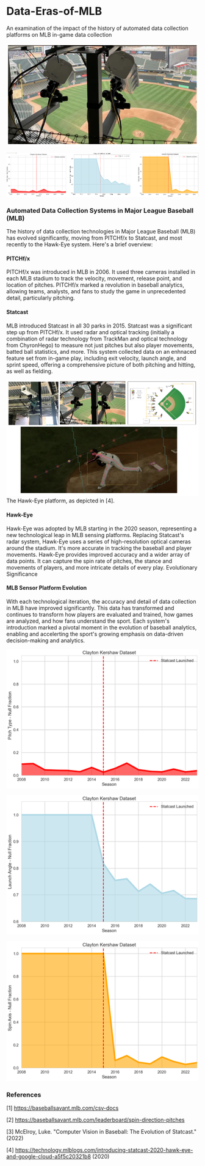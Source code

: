 # Data-Eras-of-MLB
An examination of the impact of the history of automated data collection platforms on MLB in-game data collection

![](img/pic_hawkeye_cameras.png)

![](img/viz_3viz.png)

### Automated Data Collection Systems in Major League Baseball (MLB)

The history of data collection technologies in Major League Baseball (MLB) has evolved significantly, moving from PITCHf/x to Statcast, and most recently to the Hawk-Eye system. Here's a brief overview:

#### PITCHf/x
PITCHf/x was introduced in MLB in 2006. It used three cameras installed in each MLB stadium to 
track the velocity, movement, release point, and location of pitches. PITCHf/x marked a revolution in baseball analytics, allowing teams, analysts, and fans to study the game in unprecedented detail, particularly pitching.

#### Statcast
MLB introduced Statcast in all 30 parks in 2015. Statcast was a significant step up from PITCHf/x. 
It used radar and optical tracking (initially a combination of radar technology from TrackMan and 
optical technology from ChyronHego) to measure not just pitches but also player movements, 
batted ball statistics, and more. This system collected data on an enhnaced feature set 
from in-game play, including exit velocity, launch angle, and sprint speed, offering a 
comprehensive picture of both pitching and hitting, as well as fielding.

![](img/pic_composite_hawkeye.png)
The Hawk-Eye platform, as depicted in [4]. 

#### Hawk-Eye
Hawk-Eye was adopted by MLB starting in the 2020 season, representing a new technological leap in MLB sensing platforms.
Replacing Statcast's radar system, Hawk-Eye uses a series of high-resolution optical cameras 
around the stadium. It's more accurate in tracking the baseball and player movements.
Hawk-Eye provides improved accuracy and a wider array of data points. It can capture the spin 
rate of pitches, the stance and movements of players, and more intricate details of every play.
Evolutionary Significance

 
#### MLB Sensor Platform Evolution

With each technological iteration, the accuracy and detail of data collection in MLB have 
improved significantly. This data has transformed and continues to transform how players are 
evaluated and trained, how games are analyzed, and how fans understand the sport. Each system's 
introduction marked a pivotal moment in the evolution of baseball analytics, 
enabling and accelerting the sport's growing emphasis on data-driven decision-making and analytics.

![](img/viz_pitch_type_nulls.png)

![](img/viz_launch_angle_nulls.png)

![](img/viz_spin_axis_nulls.png)


### References

[1] https://baseballsavant.mlb.com/csv-docs

[2] https://baseballsavant.mlb.com/leaderboard/spin-direction-pitches

[3] McElroy, Luke. "Computer Vision in Baseball: The Evolution of Statcast." (2022)

[4] https://technology.mlblogs.com/introducing-statcast-2020-hawk-eye-and-google-cloud-a5f5c20321b8 (2020)

